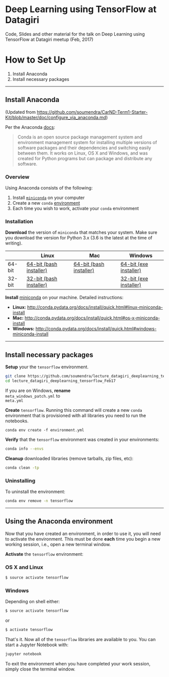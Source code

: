 # Deep Learning using TensorFlow at Datagiri

Code, Slides and other material for the talk on Deep Learning using TensorFlow at Datagiri meetup (Feb, 2017)

# How to Set Up

1. Install Anaconda
2. Install necessary packages

---

## Install Anaconda

(Updated from https://github.com/soumendra/CarND-Term1-Starter-Kit/blob/master/doc/configure_via_anaconda.md)

Per the Anaconda [docs](http://conda.pydata.org/docs):

> Conda is an open source package management system and environment management system 
for installing multiple versions of software packages and their dependencies and 
switching easily between them. It works on Linux, OS X and Windows, and was created 
for Python programs but can package and distribute any software.

### Overview

Using Anaconda consists of the following:

1. Install [`miniconda`](http://conda.pydata.org/miniconda.html) on your computer
2. Create a new `conda` [environment](http://conda.pydata.org/docs/using/envs.html)
3. Each time you wish to work, activate your `conda` environment


### Installation

**Download** the version of `miniconda` that matches your system. Make sure you download the version for Python 3.x (3.6 is the latest at the time of writing).

|        | Linux | Mac | Windows | 
|--------|-------|-----|---------|
| 64-bit | [64-bit (bash installer)][lin64] | [64-bit (bash installer)][mac64] | [64-bit (exe installer)][win64]
| 32-bit | [32-bit (bash installer)][lin32] |  | [32-bit (exe installer)][win32]

[win64]: https://repo.continuum.io/miniconda/Miniconda3-latest-Windows-x86_64.exe
[win32]: https://repo.continuum.io/miniconda/Miniconda3-latest-Windows-x86.exe
[mac64]: https://repo.continuum.io/miniconda/Miniconda3-latest-MacOSX-x86_64.sh
[lin64]: https://repo.continuum.io/miniconda/Miniconda3-latest-Linux-x86_64.sh
[lin32]: https://repo.continuum.io/miniconda/Miniconda3-latest-Linux-x86.sh

**Install** [miniconda](http://conda.pydata.org/miniconda.html) on your machine. Detailed instructions:

- **Linux:** http://conda.pydata.org/docs/install/quick.html#linux-miniconda-install
- **Mac:** http://conda.pydata.org/docs/install/quick.html#os-x-miniconda-install
- **Windows:** http://conda.pydata.org/docs/install/quick.html#windows-miniconda-install


---

## Install necessary packages

**Setup** your the `tensorflow` environment. 

```sh
git clone https://github.com/soumendra/lecture_datagiri_deeplearning_tensorflow_Feb17.git
cd lecture_datagiri_deeplearning_tensorflow_Feb17
```

If you are on Windows, **rename**   
`meta_windows_patch.yml` to   
`meta.yml`

**Create** `tensorflow`.  Running this command will create a new `conda` environment that is provisioned with all libraries you need to run the notebooks.
```
conda env create -f environment.yml
```

**Verify** that the `tensorflow` environment was created in your environments:

```sh
conda info --envs
```

**Cleanup** downloaded libraries (remove tarballs, zip files, etc):

```sh
conda clean -tp
```

### Uninstalling 

To uninstall the environment:

```sh
conda env remove -n tensorflow
```

---


## Using the Anaconda environment

Now that you have created an environment, in order to use it, you will need to activate the environment. This must be done **each** time you begin a new working session, i.e., open a new terminal window. 

**Activate** the `tensorflow` environment:

### OS X and Linux
```sh
$ source activate tensorflow
```

### Windows
Depending on shell either:
```sh
$ source activate tensorflow
```

or

```sh
$ activate tensorflow
```

That's it. Now all of the `tensorflow` libraries are available to you. You can start a Jupyter Notebook with:

```sh
jupyter notebook
```

To exit the environment when you have completed your work session, simply close the terminal window.

